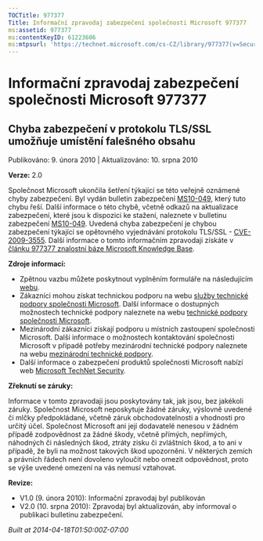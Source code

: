 ```yaml
---
TOCTitle: 977377
Title: Informační zpravodaj zabezpečení společnosti Microsoft 977377
ms:assetid: 977377
ms:contentKeyID: 61223606
ms:mtpsurl: 'https://technet.microsoft.com/cs-CZ/library/977377(v=Security.10)'
---
```


 

Informační zpravodaj zabezpečení společnosti Microsoft 977377
=============================================================

Chyba zabezpečení v protokolu TLS/SSL umožňuje umístění falešného obsahu
------------------------------------------------------------------------

Publikováno: 9. února 2010 | Aktualizováno: 10. srpna 2010

**Verze:** 2.0

Společnost Microsoft ukončila šetření týkající se této veřejně oznámené chyby zabezpečení. Byl vydán bulletin zabezpečení [MS10-049](http://go.microsoft.com/fwlink/?linkid=197104), který tuto chybu řeší. Další informace o této chybě, včetně odkazů na aktualizace zabezpečení, které jsou k dispozici ke stažení, naleznete v bulletinu zabezpečení [MS10-049](http://go.microsoft.com/fwlink/?linkid=197104). Uvedená chyba zabezpečení je chybou zabezpečení týkající se opětovného vyjednávání protokolu TLS/SSL - [CVE-2009-3555](http://www.cve.mitre.org/cgi-bin/cvename.cgi?name=cve-2009-3555). Další informace o tomto informačním zpravodaji získáte v [článku 977377 znalostní báze Microsoft Knowledge Base](http://support.microsoft.com/kb/977377).

**Zdroje informací:**

-   Zpětnou vazbu můžete poskytnout vyplněním formuláře na následujícím [webu](https://support.microsoft.com/common/survey.aspx?scid=sw;en;1257&amp;showpage=1&amp;ws=technet&amp;sd=tech).
-   Zákazníci mohou získat technickou podporu na webu [služby technické podpory společnosti Microsoft](http://go.microsoft.com/fwlink/?linkid=21131). Další informace o dostupných možnostech technické podpory naleznete na webu [technické podpory společnosti Microsoft](http://support.microsoft.com).
-   Mezinárodní zákazníci získají podporu u místních zastoupení společnosti Microsoft. Další informace o možnostech kontaktování společnosti Microsoft v případě potřeby mezinárodní technické podpory naleznete na webu [mezinárodní technické podpory](http://go.microsoft.com/fwlink/?linkid=21155).
-   Další informace o zabezpečení produktů společnosti Microsoft nabízí web [Microsoft TechNet Security](http://go.microsoft.com/fwlink/?linkid=21132).

**Zřeknutí se záruky:**

Informace v tomto zpravodaji jsou poskytovány tak, jak jsou, bez jakékoli záruky. Společnost Microsoft neposkytuje žádné záruky, výslovně uvedené či mlčky předpokládané, včetně záruk obchodovatelnosti a vhodnosti pro určitý účel. Společnost Microsoft ani její dodavatelé nenesou v žádném případě zodpovědnost za žádné škody, včetně přímých, nepřímých, náhodných či následných škod, ztráty zisku či zvláštních škod, a to ani v případě, že byli na možnost takových škod upozorněni. V některých zemích a právních řádech není dovoleno vyloučit nebo omezit odpovědnost, proto se výše uvedené omezení na vás nemusí vztahovat.

**Revize:**

-   V1.0 (9. února 2010): Informační zpravodaj byl publikován
-   V2.0 (10. srpna 2010): Zpravodaj byl aktualizován, aby informoval o publikaci bulletinu zabezpečení.

*Built at 2014-04-18T01:50:00Z-07:00*
